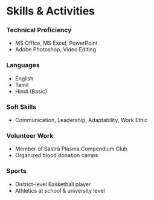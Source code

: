 # Skills & Activities

### Technical Proficiency
- MS Office, MS Excel, PowerPoint  
- Adobe Photoshop, Video Editing  

### Languages
- English  
- Tamil  
- Hindi (Basic)  

### Soft Skills
- Communication, Leadership, Adaptability, Work Ethic  

### Volunteer Work
- Member of Sastra Plasma Compendium Club  
- Organized blood donation camps  

### Sports
- District-level Basketball player  
- Athletics at school & university level

